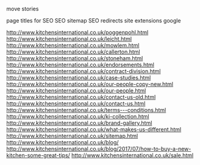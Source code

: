 
move stories

page titles for SEO
SEO sitemap
SEO redirects
site extensions google

http://www.kitchensinternational.co.uk/poggenpohl.html
http://www.kitchensinternational.co.uk/leicht.html
http://www.kitchensinternational.co.uk/mowlem.html
http://www.kitchensinternational.co.uk/callerton.html
http://www.kitchensinternational.co.uk/stoneham.html
http://www.kitchensinternational.co.uk/endorsements.html
http://www.kitchensinternational.co.uk/contract-division.html
http://www.kitchensinternational.co.uk/case-studies.html
http://www.kitchensinternational.co.uk/our-people-copy-new.html
http://www.kitchensinternational.co.uk/our-people.html
http://www.kitchensinternational.co.uk/contact-us-old.html
http://www.kitchensinternational.co.uk/contact-us.html
http://www.kitchensinternational.co.uk/terms---conditions.html
http://www.kitchensinternational.co.uk/ki-collection.html
http://www.kitchensinternational.co.uk/brand-gallery.html
http://www.kitchensinternational.co.uk/what-makes-us-different.html
http://www.kitchensinternational.co.uk/sitemap.html
http://www.kitchensinternational.co.uk/blog/
http://www.kitchensinternational.co.uk/blog/2017/07/how-to-buy-a-new-kitchen-some-great-tips/
http://www.kitchensinternational.co.uk/sale.html
